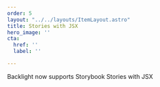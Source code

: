 ```yaml
---
order: 5
layout: "../../layouts/ItemLayout.astro"
title: Stories with JSX
hero_image: ''
cta:
  href: ''
  label: ''

---
```

Backlight now supports Storybook Stories with JSX
